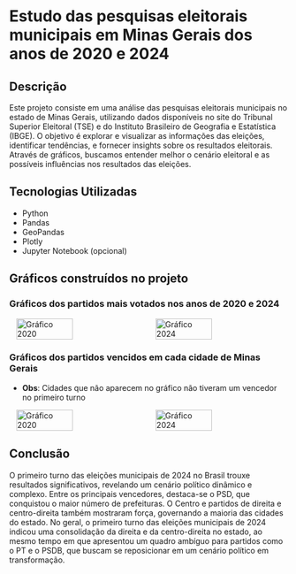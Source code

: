 # Estudo das pesquisas eleitorais municipais em Minas Gerais dos anos de 2020 e 2024

## Descrição

Este projeto consiste em uma análise das pesquisas eleitorais municipais no estado de Minas Gerais, utilizando dados disponíveis no site do Tribunal Superior Eleitoral (TSE) e do Instituto Brasileiro de Geografia e Estatística (IBGE). O objetivo é explorar e visualizar as informações das eleições, identificar tendências, e fornecer insights sobre os resultados eleitorais. Através de gráficos, buscamos entender melhor o cenário eleitoral e as possíveis influências nos resultados das eleições.

## Tecnologias Utilizadas

- Python
- Pandas
- GeoPandas
- Plotly
- Jupyter Notebook (opcional)

## Gráficos construídos no projeto

### Gráficos dos partidos mais votados nos anos de 2020 e 2024

<div style="display: flex; justify-content: space-around;">
    <img src="https://github.com/user-attachments/assets/e6f65611-5d20-4d5d-9e60-590688bc6c5a" alt="Gráfico 2020" style="width: 45%; height: auto;">
    <img src="https://github.com/user-attachments/assets/ed54a6e8-be81-414e-aeb3-c30ad636c131" alt="Gráfico 2024" style="width: 45%; height: auto;">
</div>

### Gráficos dos partidos vencidos em cada cidade de Minas Gerais

- <b>Obs</b>:  Cidades que não aparecem no gráfico não tiveram um vencedor no primeiro turno

<div style="display: flex; justify-content: space-around;">
    <img src="https://github.com/user-attachments/assets/d307410f-b967-4fb1-8d05-22a57901a6ad" alt="Gráfico 2020" style="width: 45%; height: auto;">
    <img src="https://github.com/user-attachments/assets/a7545bfd-6632-44cd-a342-ec90d6cf9f5c" alt="Gráfico 2024" style="width: 45%; height: auto;">
</div>

## Conclusão

O primeiro turno das eleições municipais de 2024 no Brasil trouxe resultados significativos, revelando um cenário político dinâmico e complexo. Entre os principais vencedores, destaca-se o PSD, que conquistou o maior número de prefeituras. O Centro e partidos de direita e centro-direita também mostraram força, governando a maioria das cidades do estado.
No geral, o primeiro turno das eleições municipais de 2024 indicou uma consolidação da direita e da centro-direita no estado, ao mesmo tempo em que apresentou um quadro ambíguo para partidos como o PT e o PSDB, que buscam se reposicionar em um cenário político em transformação.


